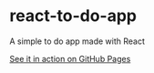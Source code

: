 # react-to-do-app
A simple to do app made with React

[See it in action on GitHub Pages](https://thevinilima.github.io/react-to-do-app/)
